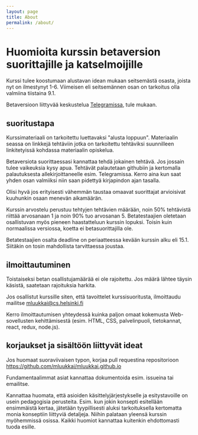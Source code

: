 ```yaml
---
layout: page
title: About
permalink: /about/
---
```


# Huomioita kurssin betaversion suorittajille ja katselmoijille

Kurssi tulee koostumaan alustavan idean mukaan seitsemästä osasta, joista nyt on ilmestynyt 1-6. Viimeisen eli seitsemännen osan on tarkoitus olla valmiina tiistaina 9.1.

Betaversioon liittyvää keskustelua [Telegramissa](https://t.me/joinchat/EHqi4hBo27NTY1gNw6jTlw), tule mukaan.

## suoritustapa

Kurssimateriaali on tarkoitettu luettavaksi "alusta loppuun". Materiaalin seassa on linkkejä tehtäviin jotka on tarkoitettu tehtäviksi suunnilleen linkitetyissä kohdassa materiaalin opiskelua.

Betaversiota suorittaessasi kannattaa tehdä jokainen tehtävä. Jos jossain tulee vaikeuksia kysy apua. Tehtävät palautetaan githubiin ja kertomalla palautuksesta allekirjoittaneelle esim. Telegramissa. Kerro aina kun saat yhden osan valmiiksi niin saan pidettyä kirjapindon ajan tasalla.

Olisi hyvä jos erityisesti vähemmän taustaa omaavat suorittajat arvioisivat kuuhunkin osaan menevän aikamäärän.

Kurssin arvostelu perustuu tehtyjen tehtävien määrään, noin 50% tehtävistä riittää arvosanaan 1 ja noin 90% tuo arvosanan 5. Betatestaajien oletetaan osallistuvan myös pieneen haastatteluun kurssin lopuksi. Toisin kuin normaalissa versiossa, koetta ei betasuorittajilla ole.

Betatestaajien osalta deadline on periaatteessa kevään kurssin alku eli 15.1. Siitäkin on tosin mahdollista tarvittaessa joustaa.

## ilmoittautuminen

Toistaiseksi betan osallistujamäärää ei ole rajoitettu. Jos määrä lähtee täysin käsistä, saatetaan rajoituksia harkita.

Jos osallistut kurssille siten, että tavoittelet kurssisuoritusta, ilmoittaudu mailitse mluukkai@cs.helsinki.fi

Kerro ilmoittautumisen yhteydessä kuinka paljon omaat kokemusta Web-sovellusten kehittämisestä (esim. HTML, CSS, palvelinpuoli, tietokannat, react, redux, node.js).

## korjaukset ja sisältöön liittyvät ideat

Jos huomaat suoraviivaisen typon, korjaa pull requestina repositorioon
https://github.com/mluukkai/mluukkai.github.io

Fundamentaalimmat asiat kannattaa dokumentoida esim. issueina tai emailitse.

Kannattaa huomata, että asioiden käsittelyjärjestykselle ja esitystavoille on usein pedagogisia perusteita. Esim. kun jokin konsepti esitellään ensimmäistä kertaa, jätetään tyypillisesti aluksi tarkoituksella kertomatta monia konseptiin liittyviä detaljeja. Niihin palataan yleensä kurssin myöhemmissä osissa. Kaikki huomiot kannattaa kuitenkin ehdottomasti tuoda esille.